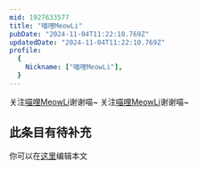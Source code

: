 ```yaml
---
mid: 1927633577
title: "喵哩MeowLi"
pubDate: "2024-11-04T11:22:10.769Z"
updatedDate: "2024-11-04T11:22:10.769Z"
profile:
  {
    Nickname: ["喵哩MeowLi"],
  }
---
```


关注[喵哩MeowLi](https://space.bilibili.com/1927633577)谢谢喵~ 关注[喵哩MeowLi](https://space.bilibili.com/1927633577)谢谢喵~

## 此条目有待补充
你可以在[这里](https://github.com/Yuhanawa/VTuber.ICU-Content/edit/master/v/喵哩MeowLi/index.md)编辑本文
